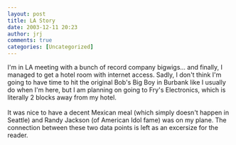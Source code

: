 ```yaml
---
layout: post
title: LA Story
date: 2003-12-11 20:23
author: jrj
comments: true
categories: [Uncategorized]
---
```

I'm in LA meeting with a bunch of record company bigwigs... and finally, I managed to get a hotel room with internet access. Sadly, I don't think I'm going to have time to hit the original Bob's Big Boy in Burbank like I usually do when I'm here, but I am planning on going to Fry's Electronics, which is literally 2 blocks away from my hotel.
<br />
<br />It was nice to have a decent Mexican meal (which simply doesn't happen in Seattle) and Randy Jackson (of American Idol fame) was on my plane. The connection between these two data points is left as an excersize for the reader.
